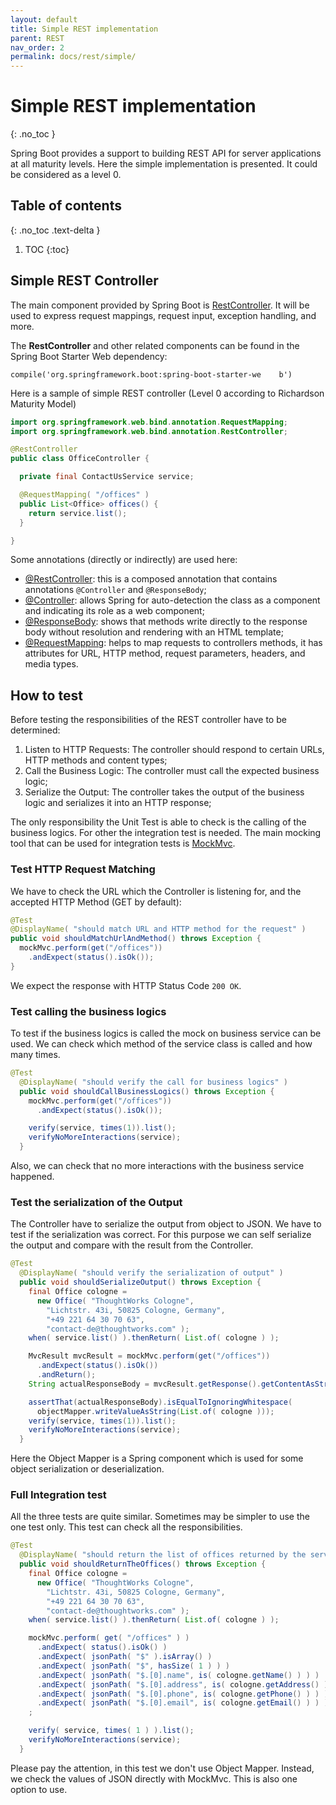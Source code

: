 ```yaml
---
layout: default
title: Simple REST implementation
parent: REST
nav_order: 2
permalink: docs/rest/simple/
---
```


# Simple REST implementation
{: .no_toc }

Spring Boot provides a support to building REST API for server applications at all maturity levels. Here the simple implementation is presented. It could be considered as a level 0.

## Table of contents
{: .no_toc .text-delta }

1. TOC
{:toc}

## Simple REST Controller

The main component provided by Spring Boot is [RestController](https://docs.spring.io/spring/docs/current/spring-framework-reference/web.html#mvc-controller). It will be used to express request mappings, request input, exception handling, and more.

The __RestController__ and other related components can be found in the Spring Boot Starter Web dependency:
```
compile('org.springframework.boot:spring-boot-starter-we    b')
```

Here is a sample of simple REST controller (Level 0 according to Richardson Maturity Model)

```Java
import org.springframework.web.bind.annotation.RequestMapping;
import org.springframework.web.bind.annotation.RestController;

@RestController
public class OfficeController {

  private final ContactUsService service;

  @RequestMapping( "/offices" )
  public List<Office> offices() {
    return service.list();
  }

}
```

Some annotations (directly or indirectly) are used here:
* [@RestController](https://docs.spring.io/spring/docs/current/javadoc-api/org/springframework/web/bind/annotation/RestController.html): this is a composed annotation that contains annotations ```@Controller``` and ```@ResponseBody```;
* [@Controller](https://docs.spring.io/spring/docs/current/javadoc-api/org/springframework/stereotype/Controller.html): allows Spring for auto-detection the class as a component and indicating its role as a web component;
* [@ResponseBody](https://docs.spring.io/spring/docs/current/javadoc-api/org/springframework/web/bind/annotation/ResponseBody.html): shows that methods write directly to the response body without resolution and rendering with an HTML template;
* [@RequestMapping](https://docs.spring.io/spring/docs/current/javadoc-api/org/springframework/web/bind/annotation/RequestMapping.html): helps to map requests to controllers methods, it has attributes for URL, HTTP method, request parameters, headers, and media types.


## How to test

Before testing the responsibilities of the REST controller have to be determined:
1. Listen to HTTP Requests: The controller should respond to certain URLs, HTTP methods and content types;
1. Call the Business Logic: The controller must call the expected business logic;
1. Serialize the Output: The controller takes the output of the business logic and serializes it into an HTTP response;

The only responsibility the Unit Test is able to check is the calling of the business logics. For other the integration test is needed. The main mocking tool that can be used for integration tests is [MockMvc](https://docs.spring.io/spring-framework/docs/current/spring-framework-reference/testing.html#spring-mvc-test-framework).


### Test HTTP Request Matching

We have to check the URL which the Controller is listening for, and the accepted HTTP Method (GET by default):

```Java
@Test
@DisplayName( "should match URL and HTTP method for the request" )
public void shouldMatchUrlAndMethod() throws Exception {
  mockMvc.perform(get("/offices"))
    .andExpect(status().isOk());
}
```
We expect the response with HTTP Status Code ```200 OK```.


### Test calling the business logics

To test if the business logics is called the mock on business service can be used. We can check which method of the service class is called and how many times.

```Java
@Test
  @DisplayName( "should verify the call for business logics" )
  public void shouldCallBusinessLogics() throws Exception {
    mockMvc.perform(get("/offices"))
      .andExpect(status().isOk());

    verify(service, times(1)).list();
    verifyNoMoreInteractions(service);
  }
```
Also, we can check that no more interactions with the business service happened.


### Test the serialization of the Output

The Controller have to serialize the output from object to JSON. We have to test if the serialization was correct. For this purpose we can self serialize the output and compare with the result from the Controller.

```Java
@Test
  @DisplayName( "should verify the serialization of output" )
  public void shouldSerializeOutput() throws Exception {
    final Office cologne =
      new Office( "ThoughtWorks Cologne",
        "Lichtstr. 43i, 50825 Cologne, Germany",
        "+49 221 64 30 70 63",
        "contact-de@thoughtworks.com" );
    when( service.list() ).thenReturn( List.of( cologne ) );

    MvcResult mvcResult = mockMvc.perform(get("/offices"))
      .andExpect(status().isOk())
      .andReturn();
    String actualResponseBody = mvcResult.getResponse().getContentAsString();

    assertThat(actualResponseBody).isEqualToIgnoringWhitespace(
      objectMapper.writeValueAsString(List.of( cologne )));
    verify(service, times(1)).list();
    verifyNoMoreInteractions(service);
  }
```

Here the Object Mapper is a Spring component which is used for some object serialization or deserialization.


### Full Integration test

All the three tests are quite similar. Sometimes may be simpler to use the one test only. This test can check all the responsibilities.

```Java
@Test
  @DisplayName( "should return the list of offices returned by the service" )
  public void shouldReturnTheOffices() throws Exception {
    final Office cologne =
      new Office( "ThoughtWorks Cologne",
        "Lichtstr. 43i, 50825 Cologne, Germany",
        "+49 221 64 30 70 63",
        "contact-de@thoughtworks.com" );
    when( service.list() ).thenReturn( List.of( cologne ) );

    mockMvc.perform( get( "/offices" ) )
      .andExpect( status().isOk() )
      .andExpect( jsonPath( "$" ).isArray() )
      .andExpect( jsonPath( "$", hasSize( 1 ) ) )
      .andExpect( jsonPath( "$.[0].name", is( cologne.getName() ) ) )
      .andExpect( jsonPath( "$.[0].address", is( cologne.getAddress() ) ) )
      .andExpect( jsonPath( "$.[0].phone", is( cologne.getPhone() ) ) )
      .andExpect( jsonPath( "$.[0].email", is( cologne.getEmail() ) ) )
    ;

    verify( service, times( 1 ) ).list();
    verifyNoMoreInteractions(service);
  }
```

Please pay the attention, in this test we don't use Object Mapper. Instead, we check the values of JSON directly with MockMvc. This is also one option to use.
